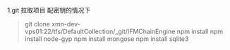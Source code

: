 1.git 拉取项目 配密钥的情况下
> git clone xmn-dev-vps01:22/tfs/DefaultCollection/_git/IFMChainEngine
> npm install 
> npm install node-gyp
> npm install mongose
> npm install sqlite3
